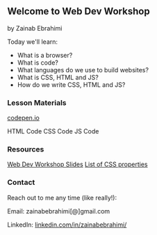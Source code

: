 ## Welcome to Web Dev Workshop 
by Zainab Ebrahimi

Today we'll learn:
- What is a browser?
- What is code?
- What languages do we use to build websites?
- What is CSS, HTML and JS?
- How do we write CSS, HTML and JS?

### Lesson Materials
[codepen.io](https://codepen.io/)

HTML Code 
CSS Code
JS Code

### Resources
[Web Dev Workshop Slides](https://docs.google.com/presentation/d/18855g9ClPmPGY9TMZHB0-awTamZy67W6o4C3bkO0Jt4/edit?usp=sharing)
[List of CSS properties](https://www.w3schools.com/cssref/) 

### Contact
Reach out to me any time (like really!):

Email: zainabebrahimi[@]gmail.com

LinkedIn: [linkedin.com/in/zainabebrahimi/](https://www.linkedin.com/in/zainabebrahimi/)

